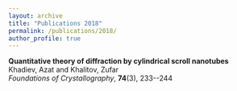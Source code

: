 ```yaml
---
layout: archive
title: "Publications 2018"
permalink: /publications/2018/
author_profile: true
---
```


**Quantitative theory of diffraction by cylindrical scroll nanotubes**<br />Khadiev, Azat and Khalitov, Zufar<br />*Foundations of Crystallography*, **74**(3), 233--244<br /><br />